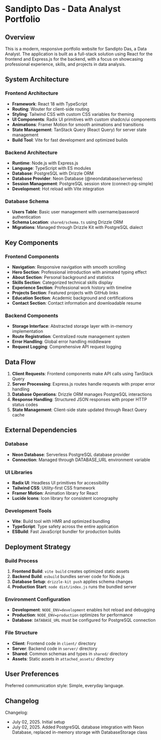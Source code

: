 # Sandipto Das - Data Analyst Portfolio

## Overview

This is a modern, responsive portfolio website for Sandipto Das, a Data Analyst. The application is built as a full-stack solution using React for the frontend and Express.js for the backend, with a focus on showcasing professional experience, skills, and projects in data analysis.

## System Architecture

### Frontend Architecture
- **Framework**: React 18 with TypeScript
- **Routing**: Wouter for client-side routing
- **Styling**: Tailwind CSS with custom CSS variables for theming
- **UI Components**: Radix UI primitives with custom shadcn/ui components
- **Animations**: Framer Motion for smooth animations and transitions
- **State Management**: TanStack Query (React Query) for server state management
- **Build Tool**: Vite for fast development and optimized builds

### Backend Architecture
- **Runtime**: Node.js with Express.js
- **Language**: TypeScript with ES modules
- **Database**: PostgreSQL with Drizzle ORM
- **Database Provider**: Neon Database (@neondatabase/serverless)
- **Session Management**: PostgreSQL session store (connect-pg-simple)
- **Development**: Hot reload with Vite integration

### Database Schema
- **Users Table**: Basic user management with username/password authentication
- **Schema Location**: `shared/schema.ts` using Drizzle ORM
- **Migrations**: Managed through Drizzle Kit with PostgreSQL dialect

## Key Components

### Frontend Components
- **Navigation**: Responsive navigation with smooth scrolling
- **Hero Section**: Professional introduction with animated typing effect
- **About Section**: Personal background and statistics
- **Skills Section**: Categorized technical skills display
- **Experience Section**: Professional work history with timeline
- **Projects Section**: Featured projects with GitHub links
- **Education Section**: Academic background and certifications
- **Contact Section**: Contact information and downloadable resume

### Backend Components
- **Storage Interface**: Abstracted storage layer with in-memory implementation
- **Route Registration**: Centralized route management system
- **Error Handling**: Global error handling middleware
- **Request Logging**: Comprehensive API request logging

## Data Flow

1. **Client Requests**: Frontend components make API calls using TanStack Query
2. **Server Processing**: Express.js routes handle requests with proper error handling
3. **Database Operations**: Drizzle ORM manages PostgreSQL interactions
4. **Response Handling**: Structured JSON responses with proper HTTP status codes
5. **State Management**: Client-side state updated through React Query cache

## External Dependencies

### Database
- **Neon Database**: Serverless PostgreSQL database provider
- **Connection**: Managed through DATABASE_URL environment variable

### UI Libraries
- **Radix UI**: Headless UI primitives for accessibility
- **Tailwind CSS**: Utility-first CSS framework
- **Framer Motion**: Animation library for React
- **Lucide Icons**: Icon library for consistent iconography

### Development Tools
- **Vite**: Build tool with HMR and optimized bundling
- **TypeScript**: Type safety across the entire application
- **ESBuild**: Fast JavaScript bundler for production builds

## Deployment Strategy

### Build Process
1. **Frontend Build**: `vite build` creates optimized static assets
2. **Backend Build**: `esbuild` bundles server code for Node.js
3. **Database Setup**: `drizzle-kit push` applies schema changes
4. **Production Start**: `node dist/index.js` runs the bundled server

### Environment Configuration
- **Development**: `NODE_ENV=development` enables hot reload and debugging
- **Production**: `NODE_ENV=production` optimizes for performance
- **Database**: `DATABASE_URL` must be configured for PostgreSQL connection

### File Structure
- **Client**: Frontend code in `client/` directory
- **Server**: Backend code in `server/` directory
- **Shared**: Common schemas and types in `shared/` directory
- **Assets**: Static assets in `attached_assets/` directory

## User Preferences

Preferred communication style: Simple, everyday language.

## Changelog

Changelog:
- July 02, 2025. Initial setup
- July 02, 2025. Added PostgreSQL database integration with Neon Database, replaced in-memory storage with DatabaseStorage class